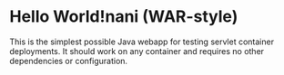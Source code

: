 Hello World!nani (WAR-style)
===============

This is the simplest possible Java webapp for testing servlet container deployments.  It should work on any container and requires no other dependencies or configuration.
